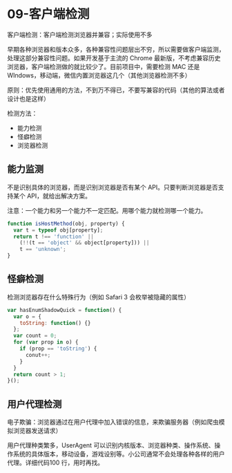 # 09-客户端检测

客户端检测：客户端检测浏览器并兼容；实际使用不多

早期各种浏览器和版本众多，各种兼容性问题层出不穷，所以需要做客户端监测，处理这部分兼容性问题。如果开发基于主流的 Chrome 最新版，不考虑兼容历史浏览器，客户端检测做的就比较少了。目前项目中，需要检测 MAC 还是 WIndows，移动端，微信内置浏览器这几个（其他浏览器检测不多）

原则：优先使用通用的方法，不到万不得已，不要写兼容的代码（其他的算法或者设计也是这样）

检测方法：

- 能力检测
- 怪癖检测
- 浏览器检测

## 能力监测

不是识别具体的浏览器，而是识别浏览器是否有某个 API。只要判断浏览器是否支持某个 API，就给出解决方案。

注意：一个能力和另一个能力不一定匹配。用哪个能力就检测哪一个能力。

~~~js
function isHostMethod(obj, property) {
  var t = typeof obj[property];
  return t !== 'function' ||
    (!!(t == 'object' && object[property])) || 
    t == 'unknown';
}
~~~

## 怪癖检测

检测浏览器存在什么特殊行为（例如 Safari 3 会枚举被隐藏的属性）

~~~js
var hasEnumShadowQuick = function() {
  var o = {
    toString: function() {}
  };
  var count = 0;
  for (var prop in o) {
    if (prop == 'toString') {
      conut++;
    }
  }
  return count > 1;
}();
~~~

## 用户代理检测

电子欺骗：浏览器通过在用户代理中加入错误的信息，来欺骗服务器（例如爬虫模拟浏览器发送请求）

用户代理种类繁多，UserAgent 可以识别内核版本、浏览器种类、操作系统、操作系统的具体版本，移动设备，游戏设别等。小公司通常不会处理各种各样的用户代理。详细代码100 行，用时再找。





